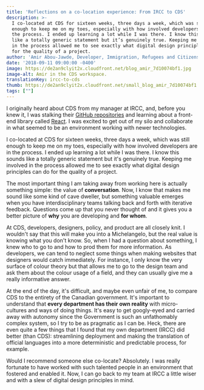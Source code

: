 ```yaml
---
title: 'Reflections on a co-location experience: From IRCC to CDS'
description: >-
  I co-located at CDS for sixteen weeks, three days a week, which was still
  enough to keep me on my toes, especially with how involved developers are in
  the process. I ended up learning a lot while I was there. I know this sounds
  like a totally generic statement but it’s genuinely true. Keeping me involved
  in the process allowed me to see exactly what digital design principles can do
  for the quality of a project.
author: 'Amir Abou-Jawde, Developer, Immigration, Refugees and Citizenship Canada'
date: '2018-09-11 09:00:00 -0400'
image: https://de2an9clyit2x.cloudfront.net/blog_amir_7d10074bf1.jpg
image-alt: Amir in the CDS workspace.
translationKey: ircc-to-cds
thumb: https://de2an9clyit2x.cloudfront.net/small_blog_amir_7d10074bf1.jpg
tags: [""]
---
```


I originally heard about CDS from my manager at IRCC, and, before you knew it, I was stalking their [GitHub repositories](https://github.com/cds-snc) and learning about a front-end library called [React](https://reactjs.org/). I was excited to get out of my silo and collaborate in what seemed to be an environment working with newer technologies.

I co-located at CDS for sixteen weeks, three days a week, which was still enough to keep me on my toes, especially with how involved developers are in the process. I ended up learning a lot while I was there. I know this sounds like a totally generic statement but it's genuinely true. Keeping me involved in the process allowed me to see exactly what digital design principles can do for the quality of a project.

The most important thing I am taking away from working here is actually something simple: the value of **conversation**. Now, I know that makes me sound like some kind of cave dweller, but something valuable emerges when you have interdisciplinary teams talking back and forth with iterative feedback. Questions come up that you never thought of and it gives you a better picture of **why** you are developing and **for whom**.

At CDS, developers, designers, policy, and product are all closely knit. I wouldn't say that this will make you into a Michelangelo, but the real value is knowing what you don't know. So, when I had a question about something, I knew who to go to and how to prod them for more information. As developers, we can tend to neglect some things when making websites that designers would catch immediately. For instance, I only know the very surface of colour theory but that allows me to go to the design team and ask them about the colour usage of a field, and they can usually give me a really informative answer.

At the end of the day, it's difficult, and maybe even unfair of me, to compare CDS to the entirety of the Canadian government. It's important to understand that **every department has their own reality** with micro-cultures and ways of doing things. It's easy to get googly-eyed and carried away with autonomy since the Government is such an unfathomably complex system, so I try to be as pragmatic as I can be. Heck, there are even quite a few things that I found that my own department (IRCC) did better (than CDS): streamlining deployment and making the translation of official languages into a more deterministic and predictable process, for example.

Would I recommend someone else co-locate? Absolutely. I was really fortunate to have worked with such talented people in an environment that fostered and enabled it. Now, I can go back to my team at IRCC a little wiser and with a slew of digital design principles in mind.
